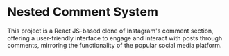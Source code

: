 # Nested Comment System

This project is a React JS-based clone of Instagram's comment section, offering a user-friendly interface to engage and interact with posts through comments, mirroring the functionality of the popular social media platform.
